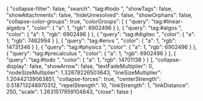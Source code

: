 {
  "collapse-filter": false,
  "search": "tag:#todo  ",
  "showTags": false,
  "showAttachments": false,
  "hideUnresolved": false,
  "showOrphans": false,
  "collapse-color-groups": true,
  "colorGroups": [
    {
      "query": "tag:#linear-algebra  ",
      "color": {
        "a": 1,
        "rgb": 6902496
      }
    },
    {
      "query": "tag:#algos  ",
      "color": {
        "a": 1,
        "rgb": 6902496
      }
    },
    {
      "query": "tag:#digitec ",
      "color": {
        "a": 1,
        "rgb": 7462994
      }
    },
    {
      "query": "tag:#envs  ",
      "color": {
        "a": 1,
        "rgb": 14731346
      }
    },
    {
      "query": "tag:#physics  ",
      "color": {
        "a": 1,
        "rgb": 6902496
      }
    },
    {
      "query": "tag:#precalculus  ",
      "color": {
        "a": 1,
        "rgb": 6902496
      }
    },
    {
      "query": "tag:#todo  ",
      "color": {
        "a": 1,
        "rgb": 14701138
      }
    }
  ],
  "collapse-display": false,
  "showArrow": false,
  "textFadeMultiplier": 0,
  "nodeSizeMultiplier": 1.32878226503643,
  "lineSizeMultiplier": 1.20442139063851,
  "collapse-forces": true,
  "centerStrength": 0.518713248970312,
  "repelStrength": 10,
  "linkStrength": 1,
  "linkDistance": 250,
  "scale": 1.2631517959104843,
  "close": false
}
